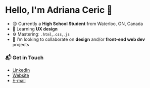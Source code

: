 # Hello, I'm Adriana Ceric 👋

- 😊 Currently a **High School Student** from Waterloo, ON, Canada
- 🌱 Learning **UX design**
- ⚙️ Mastering: `.html`,`.css`,`.js`
- 👯 I’m looking to collaborate on **design** and/or **front-end web dev** projects

### 📬 Get in Touch
- [LinkedIn](https://www.linkedin.com/in/adriana-ceric/)
- [Website](adrianaceric.github.io)
- [E-mail](adriana.ceric@gmail.com)

